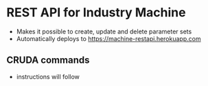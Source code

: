 # REST API for Industry Machine
- Makes it possible to create, update and delete parameter sets
- Automatically deploys to https://machine-restapi.herokuapp.com

## CRUDA commands
- instructions will follow